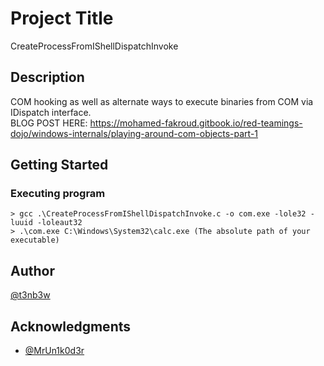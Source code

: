 # Project Title

CreateProcessFromIShellDispatchInvoke

## Description

COM hooking as well as alternate ways to execute binaries from COM via IDispatch interface.\
BLOG POST HERE: https://mohamed-fakroud.gitbook.io/red-teamings-dojo/windows-internals/playing-around-com-objects-part-1

## Getting Started

### Executing program
```
> gcc .\CreateProcessFromIShellDispatchInvoke.c -o com.exe -lole32 -luuid -loleaut32
> .\com.exe C:\Windows\System32\calc.exe (The absolute path of your executable)
```

## Author
[@t3nb3w](https://twitter.com/T3nb3w)

## Acknowledgments
* [@MrUn1k0d3r](https://twitter.com/MrUn1k0d3r)
